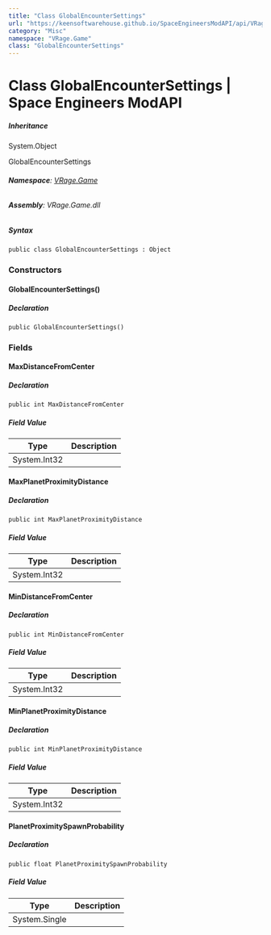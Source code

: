 ```yaml
---
title: "Class GlobalEncounterSettings"
url: "https://keensoftwarehouse.github.io/SpaceEngineersModAPI/api/VRage.Game.GlobalEncounterSettings.html"
category: "Misc"
namespace: "VRage.Game"
class: "GlobalEncounterSettings"
---
```


# Class GlobalEncounterSettings | Space Engineers ModAPI

##### Inheritance

System.Object

GlobalEncounterSettings

###### **Namespace**: [VRage.Game](https://keensoftwarehouse.github.io/SpaceEngineersModAPI/api/VRage.Game.html)

###### **Assembly**: VRage.Game.dll

##### Syntax

```
public class GlobalEncounterSettings : Object
```

### Constructors

#### GlobalEncounterSettings()

##### Declaration

```
public GlobalEncounterSettings()
```

### Fields

#### MaxDistanceFromCenter

##### Declaration

```
public int MaxDistanceFromCenter
```

##### Field Value

| Type | Description |
| --- | --- |
| System.Int32 |     |

#### MaxPlanetProximityDistance

##### Declaration

```
public int MaxPlanetProximityDistance
```

##### Field Value

| Type | Description |
| --- | --- |
| System.Int32 |     |

#### MinDistanceFromCenter

##### Declaration

```
public int MinDistanceFromCenter
```

##### Field Value

| Type | Description |
| --- | --- |
| System.Int32 |     |

#### MinPlanetProximityDistance

##### Declaration

```
public int MinPlanetProximityDistance
```

##### Field Value

| Type | Description |
| --- | --- |
| System.Int32 |     |

#### PlanetProximitySpawnProbability

##### Declaration

```
public float PlanetProximitySpawnProbability
```

##### Field Value

| Type | Description |
| --- | --- |
| System.Single |     |
